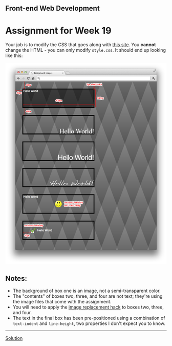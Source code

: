 ## Front-end Web Development
# Assignment for Week 19

Your job is to modify the CSS that goes along with [this site](assignment). You **cannot** change the HTML - you can only modify `style.css`. It should end up looking like this:

![Mockup](assignment.png)

## Notes:

*   The background of box one is an image, not a semi-transparent color.
*   The "contents" of boxes two, three, and four are not text; they're using the image files that come with the assignment.
*   You will need to apply the [image replacement hack](http://www.zeldman.com/2012/03/01/replacing-the-9999px-hack-new-image-replacement/) to boxes two, three, and four.
*   The text in the final box has been pre-positioned using a combination of `text-indent` and `line-height`, two properties I don't expect you to know.

* * *

[Solution](http://jeffreyatw.github.io/fwd/series10/class19/solution)